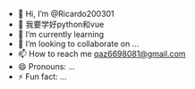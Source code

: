 - 👋 Hi, I’m @Ricardo200301
- 👀 我要学好python和vue
- 🌱 I’m currently learning 
- 💞️ I’m looking to collaborate on ...
- 📫 How to reach me qaz6698081@gmail.com
- 😄 Pronouns: ...
- ⚡ Fun fact: ...

<!---
Ricardo200301/Ricardo200301 is a ✨ special ✨ repository because its `README.md` (this file) appears on your GitHub profile.
You can click the Preview link to take a look at your changes.
--->
